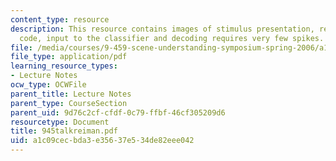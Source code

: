 ```yaml
---
content_type: resource
description: This resource contains images of stimulus presentation, reading the neuronal
  code, input to the classifier and decoding requires very few spikes.
file: /media/courses/9-459-scene-understanding-symposium-spring-2006/a1c09cecbda3e35637e534de82eee042_945talkreiman.pdf
file_type: application/pdf
learning_resource_types:
- Lecture Notes
ocw_type: OCWFile
parent_title: Lecture Notes
parent_type: CourseSection
parent_uid: 9d76c2cf-cfdf-0c79-ffbf-46cf305209d6
resourcetype: Document
title: 945talkreiman.pdf
uid: a1c09cec-bda3-e356-37e5-34de82eee042
---
```

